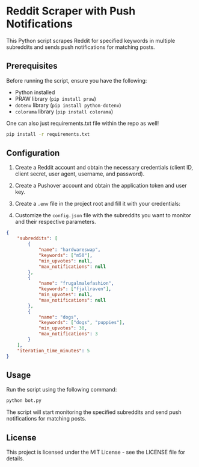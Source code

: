 # Reddit Scraper with Push Notifications

This Python script scrapes Reddit for specified keywords in multiple subreddits and sends push notifications for matching posts.

## Prerequisites

Before running the script, ensure you have the following:

- Python installed
- PRAW library (`pip install praw`)
- `dotenv` library (`pip install python-dotenv`)
- `colorama` library (`pip install colorama`)

One can also just requirements.txt file within the repo as well!
```bash
pip install -r requirements.txt
```
## Configuration

1. Create a Reddit account and obtain the necessary credentials (client ID, client secret, user agent, username, and password).
2. Create a Pushover account and obtain the application token and user key.
3. Create a `.env` file in the project root and fill it with your credentials:


4. Customize the `config.json` file with the subreddits you want to monitor and their respective parameters.

```json
{
    "subreddits": [
        {
            "name": "hardwareswap",
            "keywords": ["m50"],
            "min_upvotes": null,
            "max_notifications": null
        },
        {
            "name": "frugalmalefashion",
            "keywords": ["fjallraven"],
            "min_upvotes": null,
            "max_notifications": null
        },
        {
            "name": "dogs",
            "keywords": ["dogs", "puppies"],
            "min_upvotes": 30,
            "max_notifications": 3
        }
    ],
    "iteration_time_minutes": 5
}
```

## Usage
Run the script using the following command:

```bash
python bot.py
```
The script will start monitoring the specified subreddits and send push notifications for matching posts.

## License
This project is licensed under the MIT License - see the LICENSE file for details.